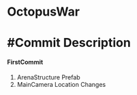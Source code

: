 # OctopusWar




#Commit Description
=======================
#### FirstCommit 
1. ArenaStructure Prefab
2. MainCamera Location Changes

